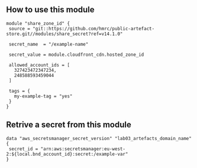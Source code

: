 ## How to use this module

```hcl
module "share_zone_id" {
 source = "git::https://github.com/hmrc/public-artefact-store.git//modules/share_secret?ref=v14.1.0"

 secret_name  = "/example-name"

 secret_value = module.cloudfront_cdn.hosted_zone_id

 allowed_account_ids = [
   327423472347234,
   248588593459044
 ]

 tags = {
   my-example-tag = "yes"
 }
}
```

## Retrive a secret from this module
```hcl
data "aws_secretsmanager_secret_version" "lab03_artefacts_domain_name" {
 secret_id = "arn:aws:secretsmanager:eu-west-2:${local.bnd_account_id}:secret:/example-var"
}
```

